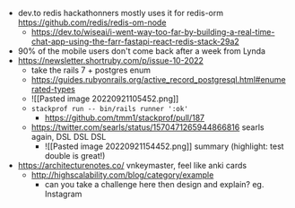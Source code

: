 - dev.to redis hackathonners mostly uses it for redis-orm https://github.com/redis/redis-om-node
	- https://dev.to/wiseai/i-went-way-too-far-by-building-a-real-time-chat-app-using-the-farr-fastapi-react-redis-stack-29a2
- 90% of the mobile users don't come back after a week from Lynda
- https://newsletter.shortruby.com/p/issue-10-2022
	- take the rails 7 + postgres enum
	- https://guides.rubyonrails.org/active_record_postgresql.html#enumerated-types
	- ![[Pasted image 20220921105452.png]]
	- `stackprof run -- bin/rails runner ':ok'`
		- https://github.com/tmm1/stackprof/pull/187
	- https://twitter.com/searls/status/1570471265944866816 searls again, DSL DSL DSL
		- ![[Pasted image 20220921154452.png]] summary (highlight: test double is great!)
- https://architecturenotes.co/ vnkeymaster, feel like anki cards
	- http://highscalability.com/blog/category/example
		- can you take a challenge here then design and explain? eg. Instagram